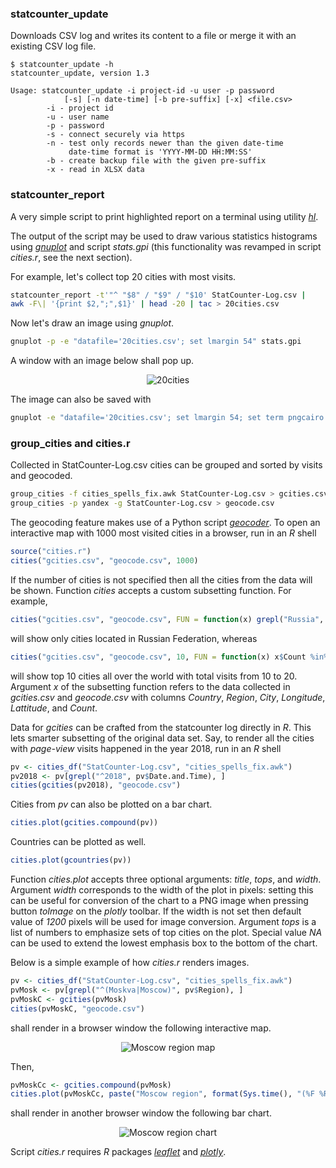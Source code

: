 ### statcounter_update

Downloads CSV log and writes its content to a file or merge it with an existing
CSV log file.

```ShellSession
$ statcounter_update -h
statcounter_update, version 1.3

Usage: statcounter_update -i project-id -u user -p password
            [-s] [-n date-time] [-b pre-suffix] [-x] <file.csv>
        -i - project id
        -u - user name
        -p - password
        -s - connect securely via https
        -n - test only records newer than the given date-time
             date-time format is 'YYYY-MM-DD HH:MM:SS'
        -b - create backup file with the given pre-suffix
        -x - read in XLSX data
```

### statcounter_report

A very simple script to print highlighted report on a terminal using utility
[*hl*](http://sourceforge.net/projects/hlterm/).

The output of the script may be used to draw various statistics histograms using
[*gnuplot*](http://www.gnuplot.info/) and script *stats.gpi* (this functionality
was revamped in script *cities.r*, see the next section).

For example, let's collect top 20 cities with most visits.

```sh
statcounter_report -t'"^ "$8" / "$9" / "$10' StatCounter-Log.csv |
awk -F\| '{print $2,";",$1}' | head -20 | tac > 20cities.csv
```

Now let's draw an image using *gnuplot*.

```sh
gnuplot -p -e "datafile='20cities.csv'; set lmargin 54" stats.gpi
```

A window with an image below shall pop up.

<p align="center">
  <img src="../images/images/20cities.png?raw=true" alt="20cities"/>
</p>

The image can also be saved with

```sh
gnuplot -e "datafile='20cities.csv'; set lmargin 54; set term pngcairo size 1200,700; set output '20cities.png'" stats.gpi
```

### group_cities and cities.r

Collected in StatCounter-Log.csv cities can be grouped and sorted by visits and
geocoded.

```sh
group_cities -f cities_spells_fix.awk StatCounter-Log.csv > gcities.csv
group_cities -p yandex -g StatCounter-Log.csv > geocode.csv
```

The geocoding feature makes use of a Python script
[*geocoder*](https://github.com/DenisCarriere/geocoder). To open an interactive
map with 1000 most visited cities in a browser, run in an *R* shell

```r
source("cities.r")
cities("gcities.csv", "geocode.csv", 1000)
```

If the number of cities is not specified then all the cities from the data will
be shown. Function *cities* accepts a custom subsetting function. For example,

```r
cities("gcities.csv", "geocode.csv", FUN = function(x) grepl("Russia", x$Country))
```

will show only cities located in Russian Federation, whereas

```r
cities("gcities.csv", "geocode.csv", 10, FUN = function(x) x$Count %in% 10:20)
```

will show top 10 cities all over the world with total visits from 10 to 20.
Argument *x* of the subsetting function refers to the data collected in
*gcities.csv* and *geocode.csv* with columns *Country*, *Region*, *City*,
*Longitude*, *Lattitude*, and *Count*.

Data for *gcities* can be crafted from the statcounter log directly in *R*. This
lets smarter subsetting of the original data set. Say, to render all the
cities with *page-view* visits happened in the year 2018, run in an *R* shell

```r
pv <- cities_df("StatCounter-Log.csv", "cities_spells_fix.awk")
pv2018 <- pv[grepl("^2018", pv$Date.and.Time), ]
cities(gcities(pv2018), "geocode.csv")
```

Cities from *pv* can also be plotted on a bar chart.

```r
cities.plot(gcities.compound(pv))
```

Countries can be plotted as well.

```r
cities.plot(gcountries(pv))
```

Function *cities.plot* accepts three optional arguments: *title*, *tops*, and
*width*. Argument *width* corresponds to the width of the plot in pixels:
setting this can be useful for conversion of the chart to a PNG image when
pressing button *toImage* on the *plotly* toolbar. If the width is not set then
default value of *1200* pixels will be used for image conversion. Argument
*tops* is a list of numbers to emphasize sets of top cities on the plot. Special
value *NA* can be used to extend the lowest emphasis box to the bottom of the
chart.

Below is a simple example of how *cities.r* renders images.

```r
pv <- cities_df("StatCounter-Log.csv", "cities_spells_fix.awk")
pvMosk <- pv[grepl("^(Moskva|Moscow)", pv$Region), ]
pvMoskC <- gcities(pvMosk)
cities(pvMoskC, "geocode.csv")
```

shall render in a browser window the following interactive map.

<p align="center">
  <img src="../images/images/pvMoskC-map.png?raw=true" alt="Moscow region map"/>
</p>

Then,

```r
pvMoskCc <- gcities.compound(pvMosk)
cities.plot(pvMoskCc, paste("Moscow region", format(Sys.time(), "(%F %R)")), c(10, 40, NA), 1200)
```

shall render in another browser window the following bar chart.

<p align="center">
  <img src="../images/images/pvMoskCc-chart.png?raw=true" alt="Moscow region chart"/>
</p>

Script *cities.r* requires *R* packages
[*leaflet*](https://rstudio.github.io/leaflet/) and
[*plotly*](https://plot.ly/r/).

